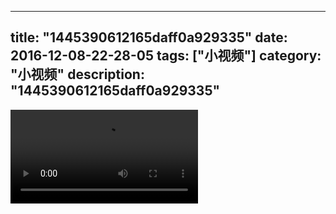 
---
title: "1445390612165daff0a929335"
date: 2016-12-08-22-28-05
tags: ["小视频"]
category: "小视频"
description: "1445390612165daff0a929335"
---
<video src="http://ohtsqip0g.bkt.clouddn.com/1445390612165daff0a929335.mp4" controls="controls"></video>
